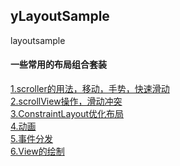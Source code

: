 ## yLayoutSample
layoutsample
#### 一些常用的布局组合套装</br>
[1.scroller的用法，移动，手势，快速滑动](https://github.com/xandone/yLayoutSample/blob/master/app/src/main/java/com/app/xandone/ylayoutsample/scroller)</br>
[2.scrollView操作，滑动冲突](https://github.com/xandone/yLayoutSample/blob/master/app/src/main/java/com/app/xandone/ylayoutsample/scrollview)</br>
[3.ConstraintLayout优化布局](https://github.com/xandone/yLayoutSample/blob/master/app/src/main/java/com/app/xandone/ylayoutsample/cons)</br>
[4.动画](https://github.com/xandone/yLayoutSample/tree/master/app/src/main/java/com/app/xandone/ylayoutsample/anim)</br>
[5.事件分发](https://github.com/xandone/yLayoutSample/tree/master/app/src/main/java/com/app/xandone/ylayoutsample/view)</br>
[6.View的绘制](https://github.com/xandone/yLayoutSample/tree/master/app/src/main/java/com/app/xandone/ylayoutsample/viewdraw)</br>